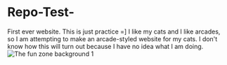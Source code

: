 # Repo-Test-
First ever website. This is just practice =] I like my cats and I like arcades, so I am attempting to make an arcade-styled website for my cats. I don't know how this will turn out because I have no idea what I am doing. 
![The fun zone background 1](https://user-images.githubusercontent.com/82912206/115583436-e1622880-a297-11eb-8089-7ec024e99e43.jpeg)
